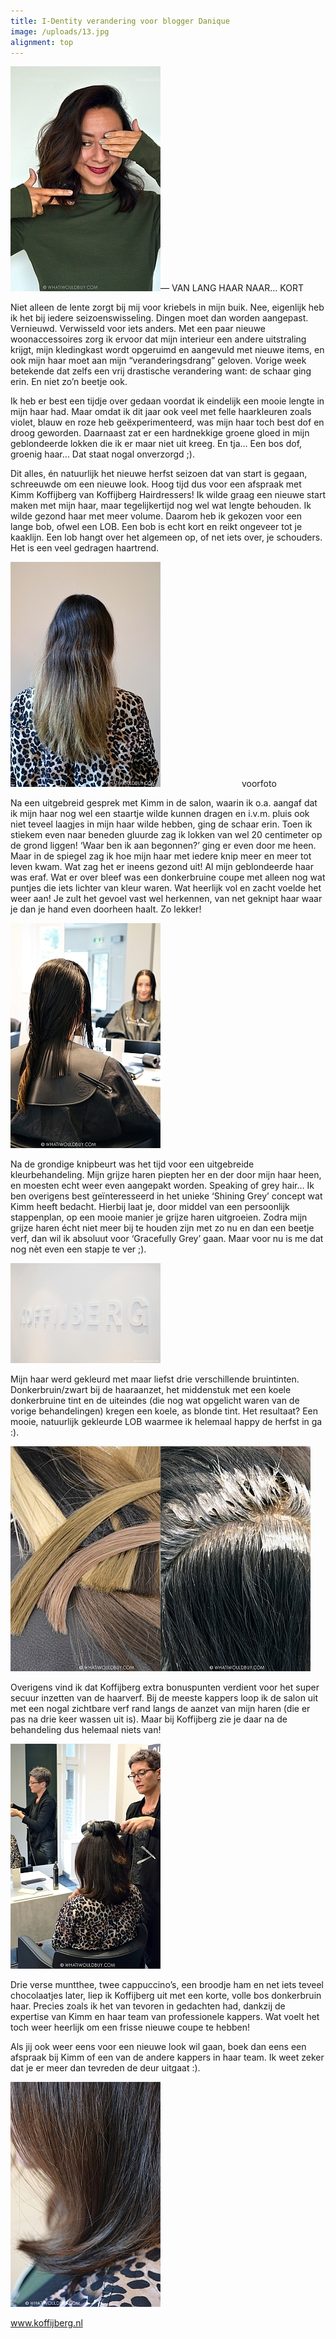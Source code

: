 ```yaml
---
title: I-Dentity verandering voor blogger Danique
image: /uploads/13.jpg
alignment: top
---
```



![](/uploads/versions/kapper-kort-haar-whatwouldibuy-amsterdam-9-kleuring---x----240-360x---.jpg)— VAN LANG HAAR NAAR… KORT

Niet alleen de lente zorgt bij mij voor kriebels in mijn buik. Nee, eigenlijk heb ik het bij iedere seizoenswisseling. Dingen moet dan worden aangepast. Vernieuwd. Verwisseld voor iets anders. Met een paar nieuwe woonaccessoires zorg ik ervoor dat mijn interieur een andere uitstraling krijgt, mijn kledingkast wordt opgeruimd en aangevuld met nieuwe items, en ook mijn haar moet aan mijn “veranderingsdrang” geloven. Vorige week betekende dat zelfs een vrij drastische verandering want: de schaar ging erin. En niet zo’n beetje ook.

Ik heb er best een tijdje over gedaan voordat ik eindelijk een mooie lengte in mijn haar had. Maar omdat ik dit jaar ook veel met felle haarkleuren zoals violet, blauw en roze heb geëxperimenteerd, was mijn haar toch best dof en droog geworden. Daarnaast zat er een hardnekkige groene gloed in mijn geblondeerde lokken die ik er maar niet uit kreeg. En tja… Een bos dof, groenig haar… Dat staat nogal onverzorgd ;).

Dit alles, én natuurlijk het nieuwe herfst seizoen dat van start is gegaan, schreeuwde om een nieuwe look. Hoog tijd dus voor een afspraak met Kimm Koffijberg van Koffijberg Hairdressers! Ik wilde graag een nieuwe start maken met mijn haar, maar tegelijkertijd nog wel wat lengte behouden. Ik wilde gezond haar met meer volume. Daarom heb ik gekozen voor een lange bob, ofwel een LOB. Een bob is echt kort en reikt ongeveer tot je kaaklijn. Een lob hangt over het algemeen op, of net iets over, je schouders. Het is een veel gedragen haartrend.

![](/uploads/versions/kapper-kort-haar-whatwouldibuy-amsterdam-1---x----240-360x---.jpg)                                 voorfoto

Na een uitgebreid gesprek met Kimm in de salon, waarin ik o.a. aangaf dat ik mijn haar nog wel een staartje wilde kunnen dragen en i.v.m. pluis ook niet teveel laagjes in mijn haar wilde hebben, ging de schaar erin. Toen ik stiekem even naar beneden gluurde zag ik lokken van wel 20 centimeter op de grond liggen! ‘Waar ben ik aan begonnen?’ ging er even door me heen. Maar in de spiegel zag ik hoe mijn haar met iedere knip meer en meer tot leven kwam. Wat zag het er ineens gezond uit! Al mijn geblondeerde haar was eraf. Wat er over bleef was een donkerbruine coupe met alleen nog wat puntjes die iets lichter van kleur waren. Wat heerlijk vol en zacht voelde het weer aan! Je zult het gevoel vast wel herkennen, van net geknipt haar waar je dan je hand even doorheen haalt. Zo lekker!

![](/uploads/versions/kapper-kort-haar-whatwouldibuy-amsterdam-2-1---x----240-360x---.jpg)

Na de grondige knipbeurt was het tijd voor een uitgebreide kleurbehandeling. Mijn grijze haren piepten her en der door mijn haar heen, en moesten echt weer even aangepakt worden. Speaking of grey hair… Ik ben overigens best geïnteresseerd in het unieke ‘Shining Grey’ concept wat Kimm heeft bedacht. Hierbij laat je, door middel van een persoonlijk stappenplan, op een mooie manier je grijze haren uitgroeien. Zodra mijn grijze haren écht niet meer bij te houden zijn met zo nu en dan een beetje verf, dan wil ik absoluut voor ‘Gracefully Grey’ gaan. Maar voor nu is me dat nog nèt even een stapje te ver ;).

![](/uploads/versions/kapper-kort-haar-whatwouldibuy-amsterdam-3-koffijberg---x----240-160x---.jpg)

Mijn haar werd gekleurd met maar liefst drie verschillende bruintinten. Donkerbruin/zwart bij de haaraanzet, het middenstuk met een koele donkerbruine tint en de uiteindes (die nog wat opgelicht waren van de vorige behandelingen) kregen een koele, as blonde tint. Het resultaat? Een mooie, natuurlijk gekleurde LOB waarmee ik helemaal happy de herfst in ga :).

![](/uploads/versions/kapper-kort-haar-whatwouldibuy-amsterdam-4---x----240-360x---.jpg)![](/uploads/versions/kapper-kort-haar-whatwouldibuy-amsterdam-5-1---x----240-360x---.jpg)

Overigens vind ik dat Koffijberg extra bonuspunten verdient voor het super secuur inzetten van de haarverf. Bij de meeste kappers loop ik de salon uit met een nogal zichtbare verf rand langs de aanzet van mijn haren (die er pas na drie keer wassen uit is). Maar bij Koffijberg zie je daar na de behandeling dus helemaal niets van!

![](/uploads/versions/kapper-kort-haar-whatwouldibuy-amsterdam-7-kleuring---x----240-360x---.jpg)

Drie verse muntthee, twee cappuccino’s, een broodje ham en net iets teveel chocolaatjes later, liep ik Koffijberg uit met een korte, volle bos donkerbruin haar. Precies zoals ik het van tevoren in gedachten had, dankzij de expertise van Kimm en haar team van professionele kappers. Wat voelt het toch weer heerlijk om een frisse nieuwe coupe te hebben!

Als jij ook weer eens voor een nieuwe look wil gaan, boek dan eens een afspraak bij Kimm of een van de andere kappers in haar team. Ik weet zeker dat je er meer dan tevreden de deur uitgaat :).

![](/uploads/versions/kapper-kort-haar-whatwouldibuy-amsterdam-6---x----240-360x---.jpg)

www.koffijberg.nl
